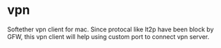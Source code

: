 # vpn

Softether vpn client for mac. Since protocal like lt2p have been block by GFW, this vpn client will help using custom port to connect vpn server.